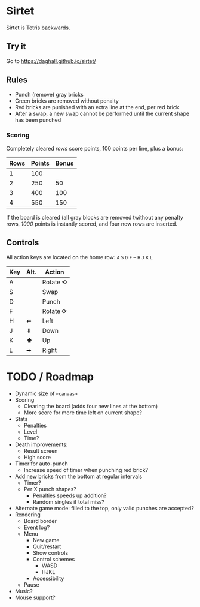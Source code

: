 # Sirtet

Sirtet is Tetris backwards.


## Try it

Go to https://daghall.github.io/sirtet/


## Rules

- Punch (remove) gray bricks
- Green bricks are removed without penalty
- Red bricks are punished with an extra line at the end, per red brick
- After a swap, a new swap cannot be performed until the current shape has been punched

### Scoring

Completely cleared _rows_ score points, 100 points per line, plus a bonus:

| Rows | Points | Bonus |
| ---- | ------ | ----- |
|    1 |    100 |       |
|    2 |    250 |    50 |
|    3 |    400 |   100 |
|    4 |    550 |   150 |

If the board is cleared (all gray blocks are removed twithout any penalty rows, _1000_ points is instantly scored, and four new rows are inserted.


## Controls

All action keys are located on the home row: `A` `S` `D` `F` –  `H` `J` `K` `L`  

| Key | Alt. |  Action   |
| --- | ---- |  -------- |
|  A  |      |  Rotate ⟲ |
|  S  |      |  Swap     |
|  D  |      |  Punch    |
|  F  |      |  Rotate ⟳ |
|  H  | ⬅    |  Left     |
|  J  | ⬇    |  Down     |
|  K  | ⬆    |  Up       |
|  L  | ➡    |  Right    |


# TODO / Roadmap

- Dynamic size of `<canvas>`
- Scoring
  - Clearing the board (adds four new lines at the bottom)
  - More score for more time left on current shape?
- Stats
  - Penalties
  - Level
  - Time?
- Death improvements:
  - Result screen
  - High score
- Timer for auto-punch
  - Increase speed of timer when punching red brick?
- Add new bricks from the bottom at regular intervals
  - Timer?
  - Per X punch shapes?
    - Penalties speeds up addition?
    - Random singles if total miss?
- Alternate game mode: filled to the top, only valid punches are accepted?
- Rendering
  - Board border
  - Event log?
  - Menu
    - New game
    - Quit/restart
    - Show controls
    - Control schemes
      - WASD
      - HJKL
    - Accessibility
  - Pause
- Music?
- Mouse support?
